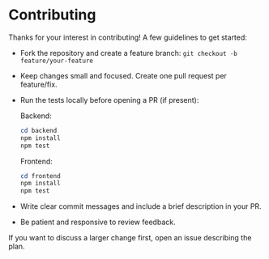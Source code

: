 # Contributing

Thanks for your interest in contributing! A few guidelines to get started:

- Fork the repository and create a feature branch: `git checkout -b feature/your-feature`
- Keep changes small and focused. Create one pull request per feature/fix.
- Run the tests locally before opening a PR (if present):

  Backend:
  ```powershell
  cd backend
  npm install
  npm test
  ```

  Frontend:
  ```powershell
  cd frontend
  npm install
  npm test
  ```

- Write clear commit messages and include a brief description in your PR.
- Be patient and responsive to review feedback.

If you want to discuss a larger change first, open an issue describing the plan.
